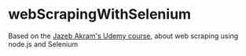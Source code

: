 # webScrapingWithSelenium

Based on the [Jazeb Akram's Udemy course](https://www.udemy.com/share/100KACA0oTdFZVTX4=/), about web scraping using node.js and Selenium
